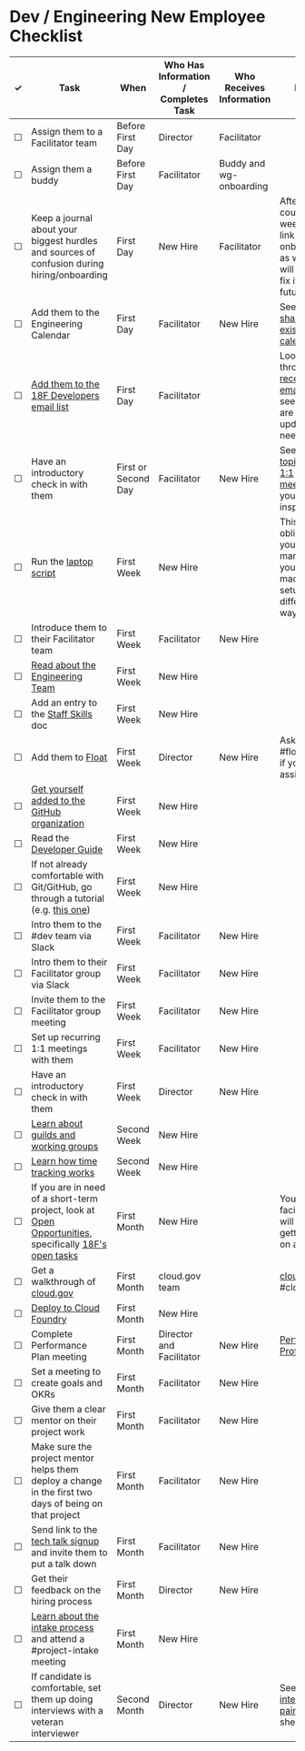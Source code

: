 # Dev / Engineering New Employee Checklist

<table>
  <thead>
    <tr>
      <th scope="col">&#10003;</th>
      <th scope="col">Task</th>
      <th scope="col">When</th>
      <th scope="col">Who Has Information / Completes Task</th>
      <th scope="col">Who Receives Information </th>
      <th scope="col">Notes</th>
    </tr>
  </thead>
  <tr>
    <td>&#9744;</td>
    <td>Assign them to a Facilitator team</td>
    <td>Before First Day</td>
    <td>Director</td>
    <td>Facilitator</td>
    <td></td>
  </tr>
  <tr>
    <td>&#9744;</td>
    <td>Assign them a buddy</td>
    <td>Before First Day</td>
    <td>Facilitator</td>
    <td>Buddy and wg-onboarding</td>
    <td></td>
  </tr>
  <tr>
    <!-- not dev-specific -->
    <td>&#9744;</td>
    <td>Keep a journal about your biggest hurdles and sources of confusion during hiring/onboarding</td>
    <td>First Day</td>
    <td>New Hire</td>
    <td>Facilitator</td>
    <td>After a couple weeks, put a link in #wg-onboarding as well. This will help us fix it for future hires.</td>
  </tr>
  <tr>
    <td>&#9744;</td>
    <td>Add them to the Engineering Calendar</td>
    <td>First Day</td>
    <td>Facilitator</td>
    <td>New Hire</td>
    <td>See how to <a href="https://support.google.com/calendar/answer/37082?hl=en">share an existing calendar</a>.</td>
  </tr>
  <tr>
    <td>&#9744;</td>
    <td><a href="https://groups.google.com/a/gsa.gov/forum/#!managemembers/18fdev/add">Add them to the 18F Developers email list</a></td>
    <td>First Day</td>
    <td>Facilitator</td>
    <td></td>
    <td>Look through the <a href="https://groups.google.com/a/gsa.gov/forum/#!forum/18fdev">recent emails</a> to see if there are any updates they need.</td>
  </tr>
  <tr>
    <td>&#9744;</td>
    <td>Have an introductory check in with them</td>
    <td>First or Second Day</td>
    <td>Facilitator</td>
    <td>New Hire</td>
    <td>See the <a href="https://docs.google.com/document/d/1_NKx-zMwYqBqV48k062j4X2zdhKdYUgYlnM3wMpn5p8/edit#heading=h.oqzmgpl64nct">topics for 1:1 meetings</a> if you need inspiration.</td>
  </tr>
  <tr>
    <td>&#9744;</td>
    <td>Run the <a href="https://github.com/18F/laptop">laptop script</a></td>
    <td>First Week</td>
    <td>New Hire</td>
    <td></td>
    <td>This is not obligatory, if you prefer to manage your machine setup a different way.</td>
  </tr>
  <tr>
    <td>&#9744;</td>
    <td>Introduce them to their Facilitator team</td>
    <td>First Week</td>
    <td>Facilitator</td>
    <td>New Hire</td>
    <td></td>
  </tr>
  <tr>
    <td>&#9744;</td>
    <td><a href="https://docs.google.com/document/d/1jtp6ZjWKZPvu1VhrQc8r7z6U3InxbtL5_baIECtPLkQ/edit#heading=h.525qbp2k2unh">Read about the Engineering Team</a></td>
    <td>First Week</td>
    <td>New Hire</td>
    <td></td>
    <td></td>
  </tr>
  <tr>
    <td>&#9744;</td>
    <td>Add an entry to the <a href="https://docs.google.com/spreadsheets/u/1/d/1X0i53EqWTzh0l3lrs0us-2bZ_2Z6TUGn2Y3lPHmSuXo/edit#gid=0">Staff Skills</a> doc</td>
    <td>First Week</td>
    <td>New Hire</td>
    <td></td>
    <td></td>
  </tr>
  <tr>
    <!-- not dev-specific -->
    <td>&#9744;</td>
    <td>Add them to <a href="https://18f.float.com">Float</a></td>
    <td>First Week</td>
    <td>Director</td>
    <td>New Hire</td>
    <td>Ask in #float-help if you need assistance.</td>
  </tr>
  <tr>
    <td>&#9744;</td>
    <td><a href="https://github.com/18F/handbook/blob/staging/articles/5-training-and-professional-development/seminars/github-and-18f-site.md#1-setting-up-your-account">Get yourself added to the GitHub organization</a></td>
    <td>First Week</td>
    <td>New Hire</td>
    <td></td>
    <td></td>
  </tr>
  <tr>
    <td>&#9744;</td>
    <td>Read the <a href="https://pages.18f.gov/development-guide">Developer Guide</a></td>
    <td>First Week</td>
    <td>New Hire</td>
    <td></td>
    <td></td>
  </tr>
  <tr>
    <td>&#9744;</td>
    <td>If not already comfortable with Git/GitHub, go through a tutorial (e.g. <a href="https://18f.gsa.gov/2015/03/03/how-to-use-github-and-the-terminal-a-guide/">this one</a>)</td>
    <td>First Week</td>
    <td>New Hire</td>
    <td></td>
    <td></td>
  </tr>
  <tr>
    <td>&#9744;</td>
    <td>Intro them to the #dev team via Slack</td>
    <td>First Week</td>
    <td>Facilitator</td>
    <td>New Hire</td>
    <td></td>
  </tr>
  <tr>
    <td>&#9744;</td>
    <td>Intro them to their Facilitator group via Slack</td>
    <td>First Week</td>
    <td>Facilitator</td>
    <td>New Hire</td>
    <td></td>
  </tr>
  <tr>
    <td>&#9744;</td>
    <td>Invite them to the Facilitator group meeting</td>
    <td>First Week</td>
    <td>Facilitator</td>
    <td>New Hire</td>
    <td></td>
  </tr>
  <tr>
    <td>&#9744;</td>
    <td>Set up recurring 1:1 meetings with them</td>
    <td>First Week</td>
    <td>Facilitator</td>
    <td>New Hire</td>
    <td></td>
  </tr>
  <tr>
    <td>&#9744;</td>
    <td>Have an introductory check in with them</td>
    <td>First Week</td>
    <td>Director</td>
    <td>New Hire</td>
    <td></td>
  </tr>
  <tr>
    <!-- not dev-specific -->
    <td>&#9744;</td>
    <td><a href="https://github.com/18F/handbook/blob/staging/articles/5-training-and-professional-development/seminars/working-groups-and-guilds-101.md">Learn about guilds and working groups</a></td>
    <td>Second Week</td>
    <td>New Hire</td>
    <td></td>
    <td></td>
  </tr>
  <tr>
    <!-- not dev-specific -->
    <td>&#9744;</td>
    <td><a href="https://github.com/18F/handbook/blob/staging/articles/4-how-we-work/tools/tock.md">Learn how time tracking works</a></td>
    <td>Second Week</td>
    <td>New Hire</td>
    <td></td>
    <td></td>
  </tr>
  <tr>
    <td>&#9744;</td>
    <td>If you are in need of a short-term project, look at <a href="https://openopps.digitalgov.gov">Open Opportunities</a>, specifically <a href="https://openopps.digitalgov.gov/tasks?search=18F">18F's open tasks</a></td>
    <td>First Month</td>
    <td>New Hire</td>
    <td></td>
    <td>Your facilitator will help with getting you on a project.</td>
  </tr>
  <tr>
    <td>&#9744;</td>
    <td>Get a walkthrough of <a href="https://cloud.gov">cloud.gov</a></td>
    <td>First Month</td>
    <td>cloud.gov team</td>
    <td></td>
    <td><a href="https://cloud.gov">cloud.gov</a> / #cloud-gov</td>
  </tr>
  <tr>
    <td>&#9744;</td>
    <td><a href="https://docs.google.com/document/d/1N0VQf5y0ZeO-9BS0Xk1W2p-YetF7HUqzSB4D-Kj7MXw/edit">Deploy to Cloud Foundry</a></td>
    <td>First Month</td>
    <td>New Hire</td>
    <td></td>
    <td></td>
  </tr>
  <tr>
    <td>&#9744;</td>
    <td>Complete Performance Plan meeting</td>
    <td>First Month</td>
    <td>Director and Facilitator</td>
    <td>New Hire</td>
    <td><a href="https://docs.google.com/document/d/1dRsoHGPv12IRjlWHl1uW63pMEad15GcmhP2m7jyU27M/edit">Performance Profile</a></td>
  </tr>
  <tr>
    <td>&#9744;</td>
    <td>Set a meeting to create goals and OKRs</td>
    <td>First Month</td>
    <td>Facilitator</td>
    <td>New Hire</td>
    <td></td>
  <tr>
    <td>&#9744;</td>
    <td>Give them a clear mentor on their project work</td>
    <td>First Month</td>
    <td>Facilitator</td>
    <td>New Hire</td>
    <td></td>
  </tr>
  <tr>
    <td>&#9744;</td>
    <td>Make sure the project mentor helps them deploy a change in the first two days of being on that project</td>
    <td>First Month</td>
    <td>Facilitator</td>
    <td>New Hire</td>
    <td></td>
  </tr>
  <tr>
    <td>&#9744;</td>
    <td>Send link to the <a href="https://github.com/18F/tech-talks">tech talk signup</a> and invite them to put a talk down</td>
    <td>First Month</td>
    <td>Facilitator</td>
    <td>New Hire</td>
    <td></td>
  </tr>
  <tr>
    <td>&#9744;</td>
    <td>Get their feedback on the hiring process</td>
    <td>First Month</td>
    <td>Director</td>
    <td>New Hire</td>
    <td></td>
  </tr>
  <tr>
    <!-- not dev-specific -->
    <td>&#9744;</td>
    <td><a href="https://github.com/18F/handbook/blob/staging/articles/5-training-and-professional-development/classes/project-intake-101.md">Learn about the intake process</a> and attend a #project-intake meeting</td>
    <td>First Month</td>
    <td>New Hire</td>
    <td></td>
    <td></td>
  </tr>
  <tr>
    <td>&#9744;</td>
    <td>If candidate is comfortable, set them up doing interviews with a veteran interviewer</td>
    <td>Second Month</td>
    <td>Director</td>
    <td>New Hire</td>
    <td>See the <a href="https://docs.google.com/spreadsheets/d/1DEN8_6WihdRMBzk0_b0GLdsB5pQZ5iBSxhQ7OK20ayw/edit#gid=750763825">interview pairings</a> sheet.</td>
  </tr>
</table>
